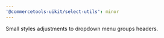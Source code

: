 ```yaml
---
'@commercetools-uikit/select-utils': minor
---
```


Small styles adjustments to dropdown menu groups headers.
